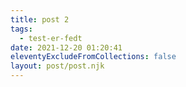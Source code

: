 ```yaml
---
title: post 2
tags:
  - test-er-fedt
date: 2021-12-20 01:20:41
eleventyExcludeFromCollections: false
layout: post/post.njk
---
```

